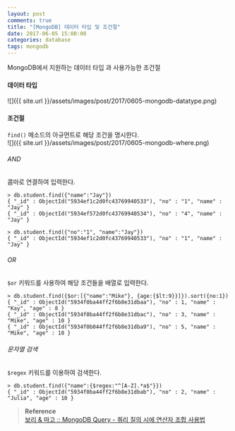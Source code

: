 ```yaml
---
layout: post
comments: true
title: "[MongoDB] 데이터 타입 및 조건절"
date: 2017-06-05 15:00:00
categories: database
tags: mongodb
---
```


MongoDB에서 지원하는 데이터 타입 과 사용가능한 조건절

#### 데이터 타입
![]({{ site.url }}/assets/images/post/2017/0605-mongodb-datatype.png)


#### 조건절
`find()` 메소드의 아규먼트로 해당 조건을 명시한다.   
![]({{ site.url }}/assets/images/post/2017/0605-mongodb-where.png)
    
###### AND
콤마로 연결하여 입력한다.
```
> db.student.find({"name":"Jay"})
{ "_id" : ObjectId("5934ef1c2d0fc43769940533"), "no" : "1", "name" : "Jay" }
{ "_id" : ObjectId("5934ef572d0fc43769940534"), "no" : "4", "name" : "Jay" }

> db.student.find({"no":"1", "name":"Jay"})
{ "_id" : ObjectId("5934ef1c2d0fc43769940533"), "no" : "1", "name" : "Jay" }
```

###### OR
`$or` 키워드를 사용하여 해당 조건들을 배열로 입력한다.
```
> db.student.find({$or:[{"name":"Mike"}, {age:{$lt:9}}]}).sort({no:1})
{ "_id" : ObjectId("5934f0ba44ff2f6b8e31dbaa"), "no" : 1, "name" : "Kay", "age" : 8 }
{ "_id" : ObjectId("5934f0ba44ff2f6b8e31dbac"), "no" : 3, "name" : "Mike", "age" : 10 }
{ "_id" : ObjectId("5934f0b044ff2f6b8e31dba9"), "no" : 5, "name" : "Mike", "age" : 18 }
```

###### 문자열 검색
`$regex`   키워드를 이용하여 검색한다.
```
> db.student.find({"name":{$regex:"^[A-Z].*a$"}})
{ "_id" : ObjectId("5934f0ba44ff2f6b8e31dbab"), "no" : 2, "name" : "Julia", "age" : 10 }
```


> **Reference**  
> [보리 & 마고 :: MongoDB Query -  쿼리 질의 시에 연산자 조합 사용법](http://winmargo.tistory.com/182)      
>   